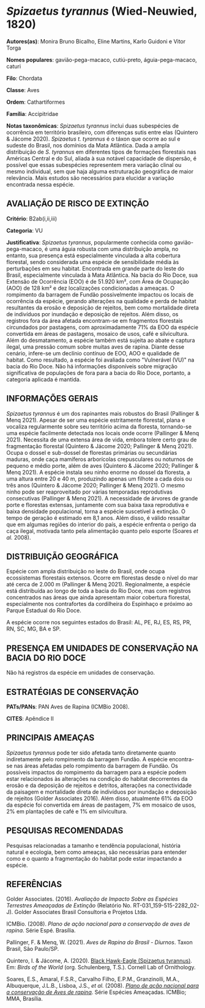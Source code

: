 # *Spizaetus tyrannus* (Wied-Neuwied, 1820)

**Autores(as)**: Monira Bruno Bicalho, Eline Martins, Karlo Guidoni e Vitor Torga

**Nomes populares**: gavião-pega-macaco, cutiú-preto, águia-pega-macaco, caturi

**Filo**: Chordata

**Classe**: Aves

**Ordem**: Cathartiformes

**Família**: Accipitridae

**Notas taxonômicas**: *Spizaetus tyrannus* inclui duas subespécies de ocorrência em território brasileiro, com diferenças sutis entre elas (Quintero & Jácome 2020). *Spizaetus t. tyrannus* é o táxon que ocorre ao sul e sudeste do Brasil, nos domínios da Mata Atlântica. Dada a ampla distribuição de *S. tyrannus* em diferentes tipos de formações florestais nas Américas Central e do Sul, aliada à sua notável capacidade de dispersão, é possível que essas subespécies representem mera variação clinal ou mesmo individual, sem que haja alguma estruturação geográfica de maior relevância. Mais estudos são necessários para elucidar a variação encontrada nessa espécie.

## AVALIAÇÃO DE RISCO DE EXTINÇÃO

**Critério**: B2ab(i,ii,iii)

**Categoria**: VU

**Justificativa**: *Spizaetus tyrannus*, popularmente conhecida como gavião-pega-macaco, é uma águia robusta com uma distribuição ampla, no entanto, sua presença está especialmente vinculada a alta cobertura florestal, sendo considerada uma espécie de sensibilidade média às perturbações em seu habitat. Encontrada em grande parte do leste do Brasil, especialmente vinculada à Mata Atlântica. Na bacia do Rio Doce, sua Extensão de Ocorrência (EOO) é de 51.920 km², com Área de Ocupação (AOO) de 128 km² e dez localizações condicionadas a ameaças. O rompimento da barragem de Fundão possivelmente impactou os locais de ocorrência da espécie, gerando alterações na qualidade e perda de habitat resultantes da erosão e deposição de rejeitos, bem como mortalidade direta de indivíduos por inundação e deposição de rejeitos.  Além disso, os registros fora da área afetada encontram-se em fragmentos florestais circundados por pastagens, com aproximadamente 71%
da EOO da espécie convertida em áreas de pastagens, mosaico de usos, café e silvicultura. Além do desmatamento, a espécie também está sujeita ao abate e captura ilegal, uma pressão comum sobre muitas aves de rapina.  Diante desse cenário, infere-se um declínio contínuo de EOO, AOO e qualidade de habitat. Como resultado, a espécie foi avaliada como "Vulnerável (VU)" na bacia do Rio Doce. Não há informações disponíveis sobre migração significativa de populações de fora para a bacia do Rio Doce, portanto, a categoria aplicada é mantida.

## INFORMAÇÕES GERAIS

*Spizaetus tyrannus* é um dos rapinantes mais robustos do Brasil (Pallinger & Menq 2021). Apesar de ser uma espécie estritamente florestal, plana e vocaliza regularmente sobre seu território acima da floresta, tornando-se uma espécie facilmente detectada nos locais onde ocorre (Pallinger & Menq 2021). Necessita de uma extensa área de vida, embora tolere certo grau de fragmentação florestal (Quintero & Jácome 2020; Pallinger & Menq 2021). Ocupa o dossel e sub-dossel de florestas primárias ou secundárias maduras, onde caça mamíferos arborícolas crepusculares ou noturnos de pequeno e médio porte, além de aves (Quintero & Jácome 2020; Pallinger & Menq 2021). A espécie instala seu ninho enorme no dossel da floresta, a uma altura entre 20 e 40 m, produzindo apenas um filhote a cada dois ou três anos (Quintero & Jácome 2020; Pallinger & Menq 2021). O mesmo ninho pode ser reaproveitado por várias temporadas reprodutivas consecutivas (Pallinger & Menq 2021). A necessidade
de árvores de grande porte e florestas extensas, juntamente com sua baixa taxa reprodutiva e baixa densidade populacional, torna a espécie suscetível à extinção. O tempo de geração é estimado em 8,1 anos. Além disso, é válido ressaltar que em algumas regiões do interior do país, a espécie enfrenta o perigo da caça ilegal, motivada tanto pela alimentação quanto pelo esporte (Soares *et al.* 2008).

## DISTRIBUIÇÃO GEOGRÁFICA

Espécie com ampla distribuição no leste do Brasil, onde ocupa ecossistemas florestais extensos. Ocorre em florestas desde o nível do mar até cerca de 2.000 m (Pallinger & Menq 2021). Regionalmente, a espécie está distribuída ao longo de toda a bacia do Rio Doce, mas com registros concentrados nas áreas que ainda apresentam maior cobertura florestal, especialmente nos contrafortes da cordilheira do Espinhaço e próximo ao Parque Estadual do Rio Doce.

A espécie ocorre nos seguintes estados do Brasil: AL, PE, RJ, ES, RS, PR, RN, SC, MG, BA e SP.

## PRESENÇA EM UNIDADES DE CONSERVAÇÃO NA BACIA DO RIO DOCE

Não há registros da espécie em unidades de conservação.

## ESTRATÉGIAS DE CONSERVAÇÃO

**PATs/PANs**: PAN Aves de Rapina (ICMBio 2008).

**CITES**: Apêndice II

## PRINCIPAIS AMEAÇAS

*Spizaetus tyrannus* pode ter sido afetada tanto diretamente quanto indiretamente pelo rompimento da barragem Fundão. A espécie encontra-se nas áreas afetadas pelo rompimento da barragem de Fundão. Os possíveis impactos do rompimento da barragem para a espécie podem estar relacionados às alterações na condição do habitat decorrentes da erosão e da deposição de rejeitos e detritos, alterações na conectividade da paisagem e mortalidade direta de indivíduos por inundação e deposição de rejeitos (Golder Associates 2016). Além disso, atualmente 61% da EOO da espécie foi convertida em áreas de pastagem, 7% em mosaico de usos, 2% em plantações de café e 1% em silvicultura.

## PESQUISAS RECOMENDADAS

Pesquisas relacionadas a tamanho e tendência populacional, história natural e ecologia, bem como ameaças, são necessárias para entender como e o quanto a fragmentação do habitat pode estar impactando a espécie.

## REFERÊNCIAS

Golder Associates. (2016). *Avaliação de Impacto Sobre as Espécies Terrestres Ameaçadas de Extinção* (Relatório No.  RT-031_159-515-2282_02-J). Golder Associates Brasil Consultoria e Projetos Ltda.

ICMBio. (2008). *Plano de ação nacional para a conservação de aves de rapina*. Série Espé. Brasília.

Pallinger, F. & Menq, W. (2021). *Aves de Rapina do Brasil - Diurnos*.  Taxon Brasil, São Paulo/SP.

Quintero, I. & Jácome, A. (2020). [Black Hawk-Eagle (Spizaetus tyrannus)](https://doi.org/10.2173/bow.blheag1.01). Em: *Birds of the World* (org. Schulenberg, T.S.). Cornell Lab of Ornithology.

Soares, E.S., Amaral, F.S.R., Carvalho Filho, E.P.M., Granzinolli, M.A., Albuquerque, J.L.B., Lisboa, J.S., *et al.* (2008). [*Plano de ação nacional para a conservação de Aves de rapina*](https://www.gov.br/icmbio/ptbr/assuntos/biodiversidade/pan/pan-aves-de-rapina).  Série Espécies Ameaçadas. ICMBio; MMA, Brasília.
